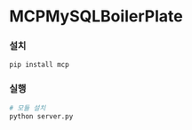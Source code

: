 # MCPMySQLBoilerPlate

### 설치

```
pip install mcp
```

### 실행

```bash
# 모듈 설치
python server.py
```
